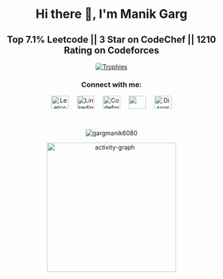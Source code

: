 
<h1 align="center"> Hi there 👋, I'm Manik Garg </h1>
<h2 align="center">Top 7.1% Leetcode || 3 Star on CodeChef || 1210 Rating on Codeforces </h2>


<p align="center"> <a href="https://github.com/ryo-ma/github-profile-trophy"><img src="https://github-profile-trophy.vercel.app/?username=gargmanik6080&row=2&column=3&theme=onedark" alt="Trophies" /></a> </p>


<h3 align="center">Connect with me:</h3>
<div align="center">
<a href="https://www.leetcode.com/gargmanik6080" target="blank"><img align="center" src="https://raw.githubusercontent.com/rahuldkjain/github-profile-readme-generator/master/src/images/icons/Social/leet-code.svg" alt="Leetcode" height="30" width="40" /></a>
<img width="12" />
<a href="https://linkedin.com/in/gargmanik6080" target="blank"><img align="center" src="https://raw.githubusercontent.com/rahuldkjain/github-profile-readme-generator/master/src/images/icons/Social/linked-in-alt.svg" alt="Linkedin" height="30" width="40" /></a>
<img width="12" />
<a href="https://codeforces.com/profile/gargmanik6080" target="blank"><img align="center" src="https://raw.githubusercontent.com/rahuldkjain/github-profile-readme-generator/master/src/images/icons/Social/codeforces.svg" alt="Codeforces" height="30" width="40" /></a>
<img width="12" />
<a href="https://www.codechef.com/users/gargmanik6080" target="blank"><img align="center" src="https://cdn.jsdelivr.net/npm/simple-icons@3.1.0/icons/codechef.svg" alt="CodeChef" height="30" width="40" style="color:white;" /></a>
<img width="12" />
<a href="https://discordapp.com/users/829944062756126731" target="blank"><img align="center" src="https://raw.githubusercontent.com/rahuldkjain/github-profile-readme-generator/master/src/images/icons/Social/discord.svg" alt="Discord" height="30" width="40" /></a>    
<br>    
<br>    
<br>    

<p><img src="https://github-readme-stats.vercel.app/api/top-langs?username=gargmanik6080&show_icons=true&locale=en&layout=compact" alt="gargmanik6080" /></p>


<img src="https://github-readme-activity-graph.vercel.app/graph?username=gargmanik6080&radius=16&area=true&order=5&hide_border=true&bg_color=black" height="300" alt="activity-graph"  />
</div>

<!--
**gargmanik6080/gargmanik6080** is a ✨ _special_ ✨ repository because its `README.md` (this file) appears on your GitHub profile.

Here are some ideas to get you started:

- 🔭 I’m currently working on ...
- 🌱 I’m currently learning ...
- 👯 I’m looking to collaborate on ...
- 🤔 I’m looking for help with ...
- 💬 Ask me about ...
- 📫 How to reach me: ...
- 😄 Pronouns: ...
- ⚡ Fun fact: ...
-->
